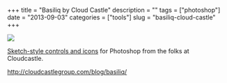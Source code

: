 +++
title = "Basiliq by Cloud Castle"
description = ""
tags = ["photoshop"]
date = "2013-09-03"
categories = ["tools"]
slug = "basiliq-cloud-castle"
+++


<div class="tool-screenshot mb1"><a href="http://cloudcastlegroup.com/blog/basiliq/"><img id="bluga-thumbnail-2654" class="bluga-thumbnail custom" src="http://media.konigi.com/bluga/
wt522793657b4e4_custom.jpg"/></a></div><p><a href="http://cloudcastlegroup.com/blog/basiliq">Sketch-style controls and icons</a> for Photoshop from the folks at Cloudcastle.</p>

  
<p><a href="http://cloudcastlegroup.com/blog/basiliq/">http://cloudcastlegroup.com/blog/basiliq/</a></p>
      
